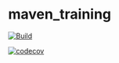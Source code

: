 # maven_training

[![Build](https://github.com/Sazard/maven_training/actions/workflows/build.yml/badge.svg)](https://github.com/Sazard/maven_training/actions/workflows/build.yml)

[![codecov](https://codecov.io/gh/Sazard/maven_training/branch/main/graph/badge.svg)](https://codecov.io/gh/Sazard/maven_training)
